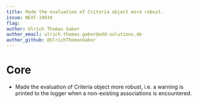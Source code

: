 ```yaml
---
title: Made the evaluation of Criteria object more robust.
issue: NEXT-19034
flag:
author: Ulrich Thomas Gabor
author_email: ulrich.thomas.gabor@odd-solutions.de
author_github: @UlrichThomasGabor
---
```

# Core
* Made the evaluation of Criteria object more robust, i.e. a warning is printed to the logger when a non-existing associations is encountered.

